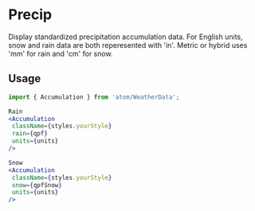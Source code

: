 # Precip
Display standardized precipitation accumulation data. For English units, snow and rain data are both
reperesented with 'in'. Metric or hybrid uses 'mm' for rain and 'cm' for snow.

## Usage

 ```jsx
import { Accumulation } from 'atom/WeatherData';

Rain
<Accumulation
  className={styles.yourStyle}
  rain={qpf}
  units={units}
/>

Snow
<Accumulation
  className={styles.yourStyle}
  snow={qpfSnow}
  units={units}
/>
```
